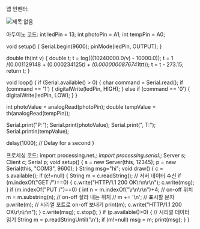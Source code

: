 앱 인벤터: 

![제목 없음](https://github.com/sinjuha/engineering/assets/127822620/894e5b11-24b9-45d6-8789-4886960cc22c)

아두이노 코드: 
int ledPin = 13;
int photoPin = A1;
int tempPin = A0;

void setup() {
  Serial.begin(9600);
  pinMode(ledPin, OUTPUT);
}

double th(int v) {
  double t;
  t = log(((10240000.0/v) - 10000.0));
  t = 1 /(0.001129148 + (0.000234125*t) + (0.0000000876741*t*t*t));
  t = t - 273.15;
  return t;
}

void loop() {
  if (Serial.available() > 0) {
    char command = Serial.read();
    if (command == '1') {
      digitalWrite(ledPin, HIGH);
    } else if (command == '0') {
      digitalWrite(ledPin, LOW);
    }
  }
  
  int photoValue = analogRead(photoPin);
  double tempValue = th(analogRead(tempPin));
  
  Serial.print("P:");
  Serial.print(photoValue);
  Serial.print(", T:");
  Serial.println(tempValue);
  
  delay(1000);  // Delay for a second
}

프로세싱 코드:
import processing.net.*;
import processing.serial.*;
Server s;
Client c;
Serial p;
void setup() {
  s = new Server(this, 12345);
  p = new Serial(this, "COM3", 9600);
}
String msg="hi";
void draw() {
  c = s.available();
  if (c!=null) {
    String m = c.readString(); // 서버 데이터 수신
    if (m.indexOf("GET /")==0) {
      c.write("HTTP/1.1 200 OK\r\n\r\n");
      c.write(msg);
    }
    if (m.indexOf("PUT /")==0) {
      int n = m.indexOf("\r\n\r\n")+4; // on-off 위치
      m = m.substring(n); // on-off 잘라 내는 위치   //
      m += '\n';           // 표시할 문자
      p.write(m); // 시리얼 포트로 on-off 보내기 
      print(m);
      c.write("HTTP/1.1 200 OK\r\n\r\n");
    }
    c.write(msg);
    c.stop();
  }
  if (p.available()>0) { // 시리얼 데이터 읽기
    String m = p.readStringUntil('\n');
    if (m!=null)  msg = m;
    print(msg);
  }
}
